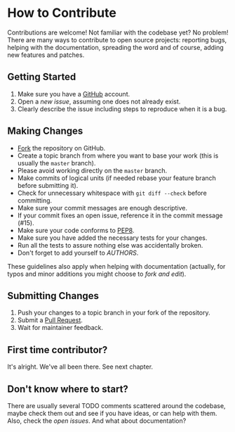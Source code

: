 # How to Contribute

Contributions are welcome! Not familiar with the codebase yet? No problem!
There are many ways to contribute to open source projects: reporting bugs,
helping with the documentation, spreading the word and of course, adding
new features and patches. 

## Getting Started
  1. Make sure you have a [GitHub](https://github.com/) account.
  2. Open a _new issue_, assuming one does not already exist.
  3. Clearly describe the issue including steps to reproduce when it is a bug.

## Making Changes
  * [Fork](https://help.github.com/articles/fork-a-repo) the repository on GitHub.
  * Create a topic branch from where you want to base your work (this is usually the ``master`` branch).
  * Please avoid working directly on the ``master`` branch.
  * Make commits of logical units (if needed rebase your feature branch before
  submitting it).
  * Check for unnecessary whitespace with ``git diff --check`` before committing.
  * Make sure your commit messages are enough descriptive.
  * If your commit fixes an open issue, reference it in the commit message (#15).
  * Make sure your code conforms to [PEP8](http://www.python.org/dev/peps/pep-0008/).
  * Make sure you have added the necessary tests for your changes.
  * Run all the tests to assure nothing else was accidentally broken.
  * Don't forget to add yourself to _AUTHORS_.

These guidelines also apply when helping with documentation (actually,
for typos and minor additions you might choose to _fork and
edit_).

## Submitting Changes
  1. Push your changes to a topic branch in your fork of the repository.
  2. Submit a [Pull Request](https://help.github.com/articles/creating-a-pull-request).
  3. Wait for maintainer feedback.

## First time contributor?
It's alright. We've all been there. See next chapter.

## Don't know where to start? 
There are usually several TODO comments scattered around the codebase, maybe
check them out and see if you have ideas, or can help with them. Also, check
the _open issues_. And what about documentation?
